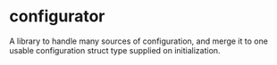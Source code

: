 configurator
============

A library to handle many sources of configuration, and merge it to one usable configuration struct type supplied on initialization.
